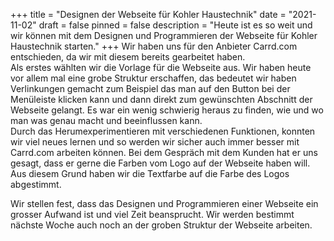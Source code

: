 +++
title = "Designen der Webseite für Kohler Haustechnik"
date = "2021-11-02"
draft = false
pinned = false
description = "Heute ist es so weit und wir können mit dem Designen und Programmieren der Webseite für Kohler Haustechnik starten."
+++
Wir haben uns für den Anbieter Carrd.com entschieden, da wir mit diesem bereits gearbeitet haben. \
Als erstes wählten wir die Vorlage für die Webseite aus. Wir haben heute vor allem mal eine grobe Struktur erschaffen, das bedeutet wir haben Verlinkungen gemacht zum Beispiel das man auf den Button bei der Menüleiste klicken kann und dann direkt zum gewünschten Abschnitt der Webseite gelangt. Es war ein wenig schwierig heraus zu finden, wie und wo man was genau macht und beeinflussen kann. \
Durch das Herumexperimentieren mit verschiedenen Funktionen, konnten wir viel neues lernen und so werden wir sicher auch immer besser mit Carrd.com arbeiten können. Bei dem Gespräch mit dem Kunden hat er uns gesagt, dass er gerne die Farben vom Logo auf der Webseite haben will. Aus diesem Grund haben wir die Textfarbe auf die Farbe des Logos abgestimmt. 

Wir stellen fest, dass das Designen und Programmieren einer Webseite ein grosser Aufwand ist und viel Zeit beansprucht. Wir werden bestimmt nächste Woche auch noch an der groben Struktur der Webseite arbeiten.